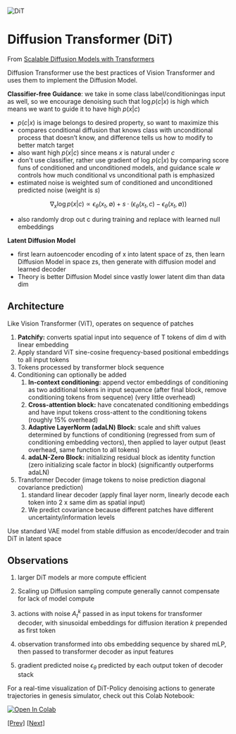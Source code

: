 ![DiT](../../Images/Screenshot%202024-12-29%20at%202.32.11 PM.png)
# Diffusion Transformer (DiT)

From [Scalable Diffusion Models with Transformers](https://arxiv.org/pdf/2212.09748)

Diffusion Transformer use the best practices of Vision Transformer and uses them to implement the Diffusion Model.

**Classifier-free Guidance**: we take in some class label/conditioningas input as well, so we encourage denoising such that $\log p(c|x)$ is high which means we want to guide it to have high $p(x|c)$

- $p(c|x)$ is image belongs to desired property, so want to maximize this
- compares conditional diffusion that knows class with unconditional process that doesn’t know, and difference tells us how to modify to better match target
- also want high $p(x|c)$ since means $x$ is natural under $c$
- don't use classifier, rather use gradient of log $p(c|x)$ by comparing score funs of conditioned and unconditioned models, and guidance scale $w$ controls how much conditional vs unconditional path is emphasized
- estimated noise is weighted sum of conditioned and unconditioned predicted noise (weight is $s$)
    
$$
\nabla_x \log p(x|c) \propto \epsilon_\theta(x_t, \emptyset) + s \cdot (\epsilon_\theta(x_t, c) - \epsilon_\theta(x_t, \emptyset))
$$
    
- also randomly drop out c during training and replace with learned null embeddings

**Latent Diffusion Model**

- first learn autoencoder encoding of x into latent space of zs, then learn Diffusion Model in space zs, then generate with diffusion model and learned decoder
- Theory is better Diffusion Model since vastly lower latent dim than data dim

## Architecture

Like Vision Transformer (ViT), operates on sequence of patches

1. **Patchify:** converts spatial input into sequence of T tokens of dim d with linear embedding
2. Apply standard ViT sine-cosine frequency-based positional embeddings  to all input tokens
3. Tokens processed by transformer block sequence
4. Conditioning can optionally be added
    1. **In-context conditioning:** append vector embeddings of conditioning as two additional tokens in input sequence (after final block, remove conditioning tokens from sequence) (very little overhead)
    2. **Cross-attention block:** have concatenated conditioning embeddings and have input tokens cross-attent to the conditioning tokens (roughly 15% overhead)
    3. **Adaptive LayerNorm (adaLN) Block:** scale and shift values determined by functions of conditioning (regressed from sum of conditioning embedding vectors), then applied to layer output (least overhead, same function to all tokens)
    4. **adaLN-Zero Block:** initializing residual block as identity function (zero initializing scale factor in block) (significantly outperforms adaLN)
5. Transformer Decoder (image tokens to noise prediction diagonal covariance prediction)
    1. standard linear decoder (apply final layer norm, linearly decode each token into 2 x same dim as spatial input)
    2. We predict covariance because different patches have different uncertainty/information levels

Use standard VAE model from stable diffusion as encoder/decoder and train DiT in latent space

## Observations

1. larger DiT models ar more compute efficient
2. Scaling up Diffusion sampling compute generally cannot compensate for lack of model compute

2. actions with noise $A_t^k$ passed in as input tokens for transformer decoder, with sinusoidal embeddings for diffusion iteration $k$ prepended as first token
3. observation transformed into obs embedding sequence by shared mLP, then passed to transformer decoder as input features
4. gradient predicted noise $\epsilon_\theta$ predicted by each output token of decoder stack


For a real-time visualization of DiT-Policy denoising actions to generate trajectories in genesis simulator, check out this Colab Notebook: 

[![Open In Colab](https://colab.research.google.com/assets/colab-badge.svg)](https://colab.research.google.com/drive/1YHs_KuSM5f3AuykjkCBfaHNYTZKg08-a)

[[Prev]](../../1:%20Diffusion%20Policy/1.2:%20Components%20of%20Diffusion%20Policy/DP%20Components.md) [[Next]](../2.2:%20Components%20of%20Diffusion%20Transformers/DiT%20Components.md)